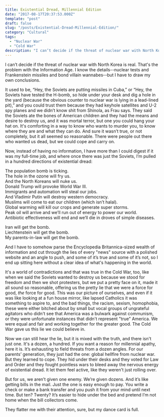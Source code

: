 ```yaml
---
title: Existential Dread, Millennial Edition
date: "2017-08-17T20:37:53.000Z"
template: "post"
draft: false
slug: "/posts/Existential-Dread-Millennial-Edition/"
category: "Cultural"
tags:
  - "Nuclear War"
  - "Cold War"
description: "I can’t decide if the threat of nuclear war with North Korea is real. That's the problem with the Information Age. I know the details--nuclear tests and Frankenstein missiles and bond villain wannabes--but I have to draw my own conclusions..."
---
```


<span style="font-weight: 400;">I can’t decide if the threat of nuclear war with North Korea is real. That's the problem with the Information Age. I know the details--nuclear tests and Frankenstein missiles and bond villain wannabes--but I have to draw my own conclusions. 

It used to be, “Hey, the Soviets are putting missiles in Cuba,” or “Hey, the Soviets have tested the H-bomb, so hide under your desk and dig a hole in the yard (because the obvious counter to nuclear war is lying in a lead-lined pit),” and you could trust them because they had keyhole satellites and U-2 spy planes and we didn’t know shit from Shinola, as Frau says. They said the Soviets ate the bones of American children and they had the means and desire to destroy us, and it was mortal terror, but one you could hang your hat on. It's comforting in a way to know who wants to murder you, to know where they are and what they can do. And sure it wasn’t true, or not completely, but it all seemed so reasonable. There were people out there who wanted us dead, but we could cope and carry on.

Now, instead of having no information, I have more than I could digest if it was my full-time job, and where once there was just the Soviets, I’m pulled in a hundred directions of existential dread: 

The population bomb is ticking.<br/>
The hole in the ozone will fry us.<br/>
And the North Koreans will nuke us.<br/>
Donald Trump will provoke World War III.<br/>
Immigrants and automation will steal our jobs.<br/>
And Vladimir Putin will destroy western democracy.<br/>
Muslims will come to eat our children (which isn’t halal).<br/>
Global warming will kill our crops and generate super storms.<br/>
Peak oil will arrive and we’ll run out of energy to power our world.<br/>
Antibiotic effectiveness will end and we’ll die in droves of simple diseases.

Iran will get the bomb.<br/>
Liechtenstein will get the bomb.<br/>
My parents-in-law will get the bomb.

And I have to somehow parse the Encyclopedia Britannica-sized wealth of information and cut through the lies of every "news" source with a polished website and an angle to push, and some of it’s true and some of it’s not, so I end up sitting here without a clear idea of what's happening in the world. 

It's a world of contradictions and that was true in the Cold War, too, like when we said the Soviets wanted to destroy us because we stood for freedom and then we shot protesters, but we put a pretty face on it, made it all sound so reasonable, offering us the pretty lie that we were a force for good, <em>the</em> force for good. This was our picture of ourselves, and even if it was like looking at a fun house mirror, like lapsed Catholics it was something to aspire to, and the bad things, the racism, sexism, homophobia, these were either bitched about by small but vocal groups of ungrateful agitators who didn't see that America was a bulwark against communism, or they were unfortunate instances that didn't represent "true" America. We were equal and fair and working together for the greater good. The Cold War gave us this lie we could believe in. 

Now we can still hear the lie, but it is mixed with the truth, and there isn't just one. It's a dozen, a hundred. If you want a reason for millennial apathy, here it is. It’s exhausting to field threats from a dozen angles. For our parents’ generation, they just had the one: global hellfire from nuclear war. But they learned to cope. They hid under their desks and they voted for Law and Order and they fought pointless wars to bleed away the nervous energy of existential dread. It let them feel active, like they weren't just rolling over.

But for us, we aren’t given one enemy. We’re given dozens. And it’s like getting bills in the mail. Just the one is easy enough to pay. You write a check or make a bank transfer and you push it from your mind until next time. But ten? Twenty? It’s easier to hide under the bed and pretend I’m not home when the bill collectors come. 

They flatter me with their attention, sure, but my dance card is full.